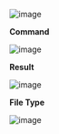 
![image](https://user-images.githubusercontent.com/3519706/165931435-861a4c95-19a0-4f74-a5b6-3c55e24c4f26.png)

**Command**

![image](https://user-images.githubusercontent.com/3519706/165931545-d03dc7f3-fe93-4572-a31c-cb692e11c934.png)

**Result**

![image](https://user-images.githubusercontent.com/3519706/165931657-7696ce37-4b8c-4ba6-8fbc-5aab17d1a988.png)

**File Type**

![image](https://user-images.githubusercontent.com/3519706/165932393-09d9ae81-4c6d-4991-ac48-738a5fb1342a.png)


